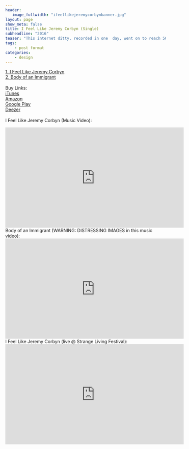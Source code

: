 ```yaml
---
header:
   image_fullwidth: "ifeellikejeremycorbynbanner.jpg"
layout: page
show_meta: false
title: I Feel Like Jeremy Corbyn (Single)
subheadline: "2016"
teaser: "This internet ditty, recorded in one  day, went on to reach 50,000 hits, and Sam got to perform it in front of Jeremy Corbyn and John McDonnell themselves! It's been performed by musicians across the UK, including Bristol's Red  Notes Choir, and raised $100 for refugee charities..."
tags:
    - post format
categories:
    - design 
---
```

<!--more-->
 <a href="https://www.youtube.com/watch?v=1NwS1Ebb8-s">1. I Feel Like Jeremy Corbyn</a><br>
 <a href="https://www.youtube.com/watch?v=umUKoQZD3ls">2. Body  of an Immigrant</a><br><br>
Buy Links:<br>
  <a href="https://itunes.apple.com/us/album/i-feel-like-jeremy-corbyn-single/id1133993821">iTunes</a><br>
   <a href="https://www.amazon.co.uk/I-Feel-Like-Jeremy-Corbyn/dp/B01IOLI08U">Amazon</a><br>
    <a href="https://play.google.com/store/music/album/Sam_Harrison_I_Feel_Like_Jeremy_Corbyn?id=B3j4u355unne4233gywstkogyqa">Google Play</a><br>
     <a href="http://www.deezer.com/album/13573505">Deezer</a><br>
<br>
I Feel Like Jeremy Corbyn (Music Video):<br>
  <iframe width="560" height="315" src="https://www.youtube.com/embed/1NwS1Ebb8-s" frameborder="0" allowfullscreen></iframe><br>
  Body of an Immigrant (WARNING: DISTRESSING IMAGES in this music video):<br>
  <iframe width="560" height="315" src="https://www.youtube.com/embed/umUKoQZD3ls" frameborder="0" allowfullscreen></iframe><br>
  I Feel Like Jeremy Corbyn (live @ Strange Living Festival):<br>
  <iframe width="560" height="315" src="https://www.youtube.com/embed/stHicMaWv_g" frameborder="0" allowfullscreen></iframe><br>
